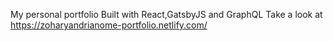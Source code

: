 My personal portfolio
Built with React,GatsbyJS and GraphQL
Take a look at https://zoharyandrianome-portfolio.netlify.com/
